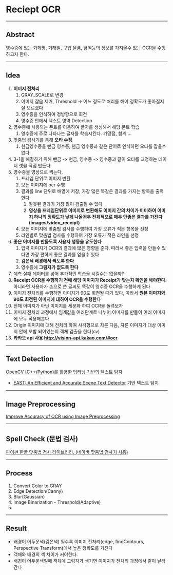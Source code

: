 # Reciept OCR

---

## Abstract
영수증에 있는 가게명, 거래일, 구입 물품, 금액등의 정보를 가져올수 있는 OCR을 수행하고자 한다.

---

## Idea

1. **이미지 전처리**
   1. GRAY_SCALE로 변경
   2. 이미지 잡음 제거, Threshold -> 어느 정도로 처리를 해야 정확도가 좋아질지 잘 모르겠다
   3. 영수증을 인식하여 정방향으로 회전
   4. 영수증 안에서 텍스트 영역 Detection
2. 영수증에 사용되는 폰트를 이용하여 글자를 생성해서 해당 폰트 학습
   1. 영수증에 주로 나타나는 글자를 학습시킨다. 가맹점, 합계 ...
3. 맞춤법 검사기를 통해 **오타 수정**
   1. 현금영수증을 뺀금 영수중, 핸금 영수중과 같은 단어로 인식하면 오타를 잡을수 없다
4. 3-1을 해결하기 위해 뺀금 -> 현금, 영수중 -> 영수증과 같이 오타를 교정하는 데이터 셋을 직접 만든다
5. 영수증을 영상으로 찍는다, 
   1. 프레임 단위로 이미지 변환
   2. 모든 이미지에 ocr 수행
   3. 결과를 line 단위로 배열에 저장, 가장 많은 똑같은 결과를 가지는 항목을 출력한다
      1. 잘못된 결과가 가장 많이 검출될 수 있다
      2. **영상을 프레임단위로 이미지로 변환해도 이미지 간의 차이가 미미하여 이미지 하나의 정확도가 낮게 나올경우 전체적으로 매우 안좋은 결과를 가진다 (images/video_receipt)**
   4. 모든 이미지에 맞춤법 검사를 수행하여 가장 오류가 적은 항목을 선정
   5. 라인별로 맞춤법 검사를 수행하여 가장 오류가 적은 라인을 선정
6. **좋은 이미지를 만들도록 사용자 행동을 유도한다**
   1. 입력 이미지가 OCR의 결과에 많은 영향을 준다, 따라서 좋은 입력을 만들수 있다면 가장 편하게 좋은 결과를 얻을수 있다
   2. **검은색 배경에서 찍도록 한다**
   3. 영수증에 **그림자가 없도록 한다**
7. 예측 실패 데이터를 넣어 추가적인 학습을 시킬수는 없을까?
8. **Receipt OCR을 수행하기 전에 해당 이미지가 Receipt가 맞는지 확인을 해야한다.** 아니라면 사용자가 손으로 쓴 글씨도 똑같이 영수증 OCR을 수행하게 된다
9. 이미지 전처리를 수행하면 이미지가 90도 회전될 때가 있다, 따라서  **원본 이미지와 90도 회전된 이미지에 대하여 OCR을 수행한다**
10. 전체 이미지가 아닌 이미지를 세분화 하여 OCR을 돌려보자
11. 이미지 전처리 과정에서 임계값을 여러단계로 나누어 이미지를 만들어 여러 이미지에 모두 적용해본다
12. Origin 이미지에 대해 전처리 하여 사각형으로 자른 다음, 자른 이미지가 대상 이미지 안에 포함 되어있는지 객체 검출을 한다(cv)
13. **카카오 api 사용 http://vision-api.kakao.com/#ocr**

---

## Text Detection

[OpenCV (C++/Python)를 활용한 딥러닝 기반의 텍스트 탐지](https://blog.naver.com/PostView.nhn?blogId=tommybee&logNo=221650194118&parentCategoryNo=&categoryNo=157&viewDate=&isShowPopularPosts=true&from=search#)

-  [EAST: An Efficient and Accurate Scene Text Detector](https://arxiv.org/abs/1704.03155v2) 기반 텍스트 탐지

  

---

## Image Preprocessing

[Improve Accuracy of OCR using Image Preprocessing](https://medium.com/cashify-engineering/improve-accuracy-of-ocr-using-image-preprocessing-8df29ec3a033)

---

## Spell Check (문법 검사)

[파이썬 한글 맞춤법 검사 라이브러리. (네이버 맞춤법 검사기 사용)](https://github.com/ssut/py-hanspell)

---

## Process

1. Convert Color to GRAY
2. Edge Detection(Canny)
3. Blur(Gaussian)
4. Image Binarization - Threshold(Adaptive)
5. 

---

## Result

- 배경이 어두운색(검은색) 일수록 이미지 전처리(edge, findContours, Perspective Transform)에서 높은 정확도를 가진다
- 객체와 배경의 색 차이가 커야한다.
- 배경이 어두운색일때 객체에 그림자가 생기면 이미지가 전처리 과정에서 같이 날라간다